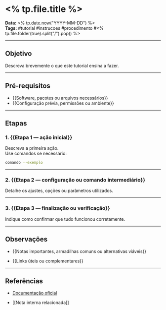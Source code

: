 
# <% tp.file.title %>

**Data:** <% tp.date.now("YYYY-MM-DD") %>  
**Tags:** #tutorial #instrucoes #procedimento #<% tp.file.folder(true).split("/").pop() %>

---

## Objetivo

Descreva brevemente o que este tutorial ensina a fazer.

---

## Pré-requisitos

- {{Software, pacotes ou arquivos necessários}}
- {{Configuração prévia, permissões ou ambiente}}

---

## Etapas

### 1. {{Etapa 1 — ação inicial}}

Descreva a primeira ação.  
Use comandos se necessário:

```bash
comando --exemplo
````

---

### 2. {{Etapa 2 — configuração ou comando intermediário}}

Detalhe os ajustes, opções ou parâmetros utilizados.

---

### 3. {{Etapa 3 — finalização ou verificação}}

Indique como confirmar que tudo funcionou corretamente.

---

## Observações

- {{Notas importantes, armadilhas comuns ou alternativas viáveis}}
    
- {{Links úteis ou complementares}}
    

---

## Referências

- [Documentação oficial](https://.../)
    
- [[Nota interna relacionada]]
    